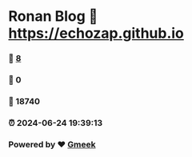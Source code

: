 # Ronan Blog :link: https://echozap.github.io 
### :page_facing_up: [8](https://echozap.github.io/tag.html) 
### :speech_balloon: 0 
### :hibiscus: 18740 
### :alarm_clock: 2024-06-24 19:39:13 
### Powered by :heart: [Gmeek](https://github.com/Meekdai/Gmeek)

